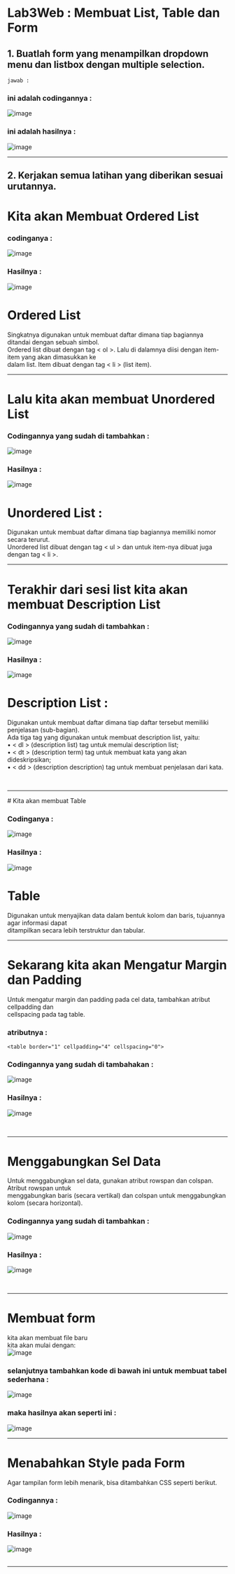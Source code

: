 # Lab3Web : Membuat List, Table dan Form

## 1. Buatlah form yang menampilkan dropdown menu dan listbox dengan multiple selection.
`jawab :`
### ini adalah codingannya :
![image](https://github.com/user-attachments/assets/bf34b9ab-4e9b-4479-8dcc-6167079aa9b4)
### ini adalah hasilnya :
![image](https://github.com/user-attachments/assets/b9dc70ba-4a70-4326-8028-ab916c5927b8)

---

## 2. Kerjakan semua latihan yang diberikan sesuai urutannya.
# Kita akan Membuat **Ordered List**
### codinganya : 
![image](https://github.com/user-attachments/assets/7fdca384-632d-44b2-8ebb-9527dd58c332)
### Hasilnya :
![image](https://github.com/user-attachments/assets/65566302-dcdf-44a0-8e26-24aaf599563f)
# Ordered List
Singkatnya digunakan untuk membuat daftar dimana tiap bagiannya ditandai dengan sebuah simbol. <br> 
Ordered list dibuat dengan tag < ol >. Lalu di dalamnya diisi dengan item-item yang akan dimasukkan ke <br>
dalam list. Item dibuat dengan tag < li > (list item).
<br>
<hr>

# Lalu kita akan membuat **Unordered List**

### Codingannya yang sudah di tambahkan :
![image](https://github.com/user-attachments/assets/126b5eab-3379-457b-a4d0-78765216de39)

### Hasilnya :
![image](https://github.com/user-attachments/assets/800d2fd2-7b96-47be-8a47-5ea5e21de146)

# Unordered List :
Digunakan untuk membuat daftar dimana tiap bagiannya memiliki nomor secara terurut. <br>
Unordered list dibuat dengan tag < ul > dan untuk item-nya dibuat juga dengan tag < li >.
<br>
<hr>

# Terakhir dari sesi list kita akan membuat **Description List**

### Codingannya yang sudah di tambahkan :
![image](https://github.com/user-attachments/assets/d788a7ca-fd00-4e27-9fc3-bc21b72fc41f)

### Hasilnya :
![image](https://github.com/user-attachments/assets/a706feba-86ec-4bd5-bcc7-91811ea19c6d)

# Description List :
Digunakan untuk membuat daftar dimana tiap daftar tersebut memiliki penjelasan (sub-bagian). <br>
Ada tiga tag yang digunakan untuk membuat description list, yaitu: <br>
• < dl > (description list) tag untuk memulai description list; <br>
• < dt > (description term) tag untuk membuat kata yang akan dideskripsikan; <br>
• < dd > (description description) tag untuk membuat penjelasan dari kata. <br>

<br> 
<hr>
# Kita akan membuat Table

### Codinganya :
![image](https://github.com/user-attachments/assets/9b181691-b40b-4235-b789-b1868d01700f)

### Hasilnya :
![image](https://github.com/user-attachments/assets/089351cf-b50d-4dec-a82f-c8f0b54fafad)
# Table
Digunakan untuk menyajikan data dalam bentuk kolom dan baris, tujuannya agar informasi dapat <br>
ditampilkan secara lebih terstruktur dan tabular.
<br>
<hr>

# Sekarang kita akan Mengatur Margin dan Padding
Untuk mengatur margin dan padding pada cel data, tambahkan atribut cellpadding dan <br>
cellspacing pada tag table. <br>
### atributnya : 
` <table border="1" cellpadding="4" cellspacing="0"> ` <br>

### Codingannya yang sudah di tambahakan :
![image](https://github.com/user-attachments/assets/f8f988ab-9f48-4045-944f-ba302ee4b0b6)

### Hasilnya :
![image](https://github.com/user-attachments/assets/cc7f3cd3-0676-4fbb-a5c2-1f7131ff5fb3)

<br>
<hr>

# Menggabungkan Sel Data
Untuk menggabungkan sel data, gunakan atribut rowspan dan colspan. Atribut rowspan untuk <br>
menggabungkan baris (secara vertikal) dan colspan untuk menggabungkan kolom (secara
horizontal).

### Codingannya yang sudah di tambahkan :
![image](https://github.com/user-attachments/assets/47576766-4738-4f4d-9936-c0bbc004c23a)

### Hasilnya :
![image](https://github.com/user-attachments/assets/f6f394f0-6707-4aad-b7e9-62603c16d985)

<br>
<hr>

# Membuat form
kita akan membuat file baru <br>
kita akan mulai dengan: <br>
![image](https://github.com/user-attachments/assets/4228cf33-cfd4-47ab-834c-2bb77d113750)
### selanjutnya tambahkan kode di bawah ini untuk membuat tabel sederhana :
![image](https://github.com/user-attachments/assets/b5e2902f-5d4e-4b11-9dc4-027a830488e0) <br>
### maka hasilnya akan seperti ini :
![image](https://github.com/user-attachments/assets/c7f8e381-cf96-46bf-b960-8faa8314b49b)
<br>
<hr>

# Menabahkan Style pada Form
Agar tampilan form lebih menarik, bisa ditambahkan CSS seperti berikut. <br>
### Codingannya :
![image](https://github.com/user-attachments/assets/184b715f-b258-4468-96c4-022a7c230825)

### Hasilnya :
![image](https://github.com/user-attachments/assets/d4ddb203-4581-4065-9137-4c71403991a5) <br>
<br>
<hr>
